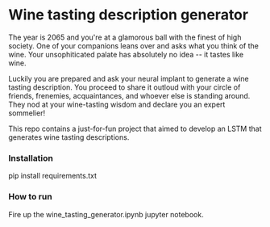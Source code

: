 # Wine tasting description generator

The year is 2065 and you're at a glamorous ball with the finest of high society. One of your companions leans over and asks what you think of the wine. Your unsophiticated palate has absolutely no idea -- it tastes like wine. 

Luckily you are prepared and ask your neural implant to generate a wine tasting description. You proceed to share it outloud with your circle of friends, frenemies, acquaintances, and whoever else is standing around. They nod at your wine-tasting wisdom and declare you an expert sommelier! 

This repo contains a just-for-fun project that aimed to develop an LSTM that generates wine tasting descriptions.

### Installation

pip install requirements.txt

### How to run

Fire up the wine_tasting_generator.ipynb jupyter notebook.
